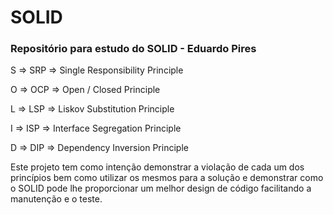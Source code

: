 # SOLID
### Repositório para estudo do SOLID - Eduardo Pires
S => SRP => Single Responsibility Principle

O	=> OCP => Open / Closed Principle

L	=> LSP => Liskov Substitution Principle

I	=> ISP => Interface Segregation Principle

D	=> DIP => Dependency Inversion Principle

Este projeto tem como intenção demonstrar a violação de cada um dos princípios bem como utilizar os mesmos para a solução e demonstrar como o SOLID pode lhe proporcionar um melhor design de código facilitando a manutenção e o teste.
 		 



